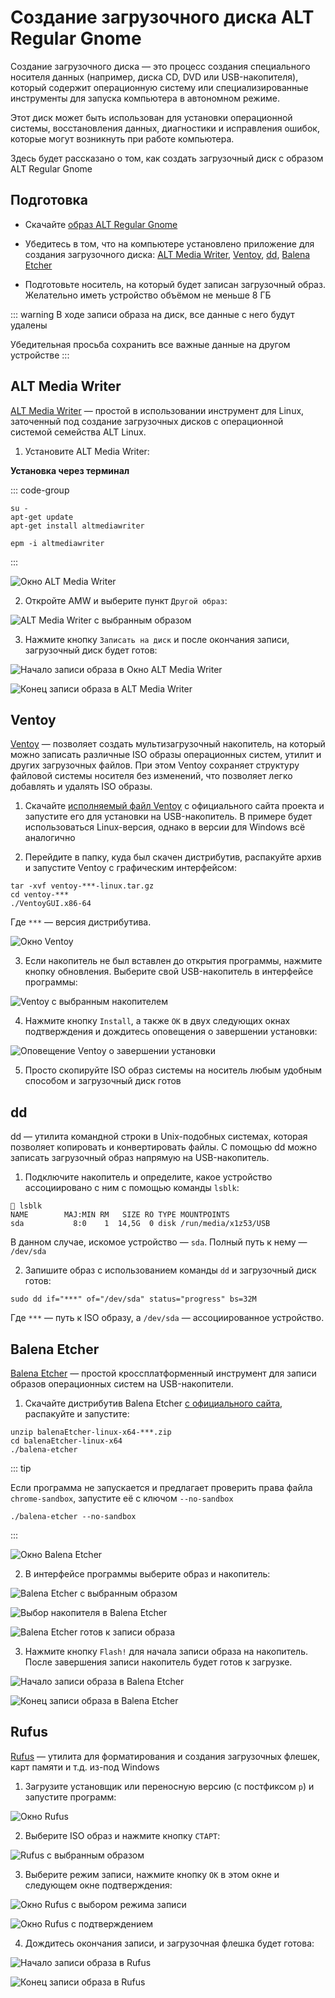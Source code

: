 # Создание загрузочного диска ALT Regular Gnome

Создание загрузочного диска — это процесс создания специального носителя данных (например, диска CD, DVD или USB-накопителя), который содержит операционную систему или специализированные инструменты для запуска компьютера в автономном режиме.

Этот диск может быть использован для установки операционной системы, восстановления данных, диагностики и исправления ошибок, которые могут возникнуть при работе компьютера.

Здесь будет рассказано о том, как создать загрузочный диск с образом ALT Regular Gnome

## Подготовка

- Скачайте [образ ALT Regular Gnome](/download)

- Убедитесь в том, что на компьютере установлено приложение для создания загрузочного диска: [ALT Media Writer](#alt-media-writer), [Ventoy](#ventoy), [dd](#dd), [Balena Etcher](#balena-etcher)

- Подготовьте носитель, на который будет записан загрузочный образ. Желательно иметь устройство объёмом не меньше 8 ГБ

::: warning
В ходе записи образа на диск, все данные с него будут удалены

Убедительная просьба сохранить все важные данные на другом устройстве
:::

## ALT Media Writer

[ALT Media Writer](https://github.com/altlinux/ALTMediaWriter) — простой в использовании инструмент для Linux, заточенный под создание загрузочных дисков с операционной системой семейства ALT Linux.

1. Установите ALT Media Writer:

**Установка через терминал**

::: code-group

```shell-vue[apt-get]
su -
apt-get update
apt-get install altmediawriter
```

```shell-vue[epm]
epm -i altmediawriter
```

:::

![Окно ALT Media Writer](/bootable-drive/bootable-drive-alt-media-writer-1.png)

2. Откройте AMW и выберите пункт `Другой образ`:

![ALT Media Writer с выбранным образом](/bootable-drive/bootable-drive-alt-media-writer-2.png)

3. Нажмите кнопку `Записать на диск` и после окончания записи, загрузочный диск будет готов:

![Начало записи образа в Окно ALT Media Writer](/bootable-drive/bootable-drive-alt-media-writer-2.png)

![Конец записи образа в ALT Media Writer](/bootable-drive/bootable-drive-alt-media-writer-2.png)

## Ventoy

[Ventoy](https://ventoy.net/) — позволяет создать мультизагрузочный накопитель, на который можно записать различные ISO образы операционных систем, утилит и других загрузочных файлов. При этом Ventoy сохраняет структуру файловой системы носителя без изменений, что позволяет легко добавлять и удалять ISO образы.

1. Скачайте [исполняемый файл Ventoy](https://www.ventoy.net/en/download.html) с официального сайта проекта и запустите его для установки на USB-накопитель. В примере будет использоваться Linux-версия, однако в версии для Windows всё аналогично

2. Перейдите в папку, куда был скачен дистрибутив, распакуйте архив и запустите Ventoy с графическим интерфейсом:

```shell
tar -xvf ventoy-***-linux.tar.gz
cd ventoy-***
./VentoyGUI.x86-64
```

Где `***` — версия дистрибутива.

![Окно Ventoy](/bootable-drive/bootable-drive-ventoy-1.png)

3. Если накопитель не был вставлен до открытия программы, нажмите кнопку обновления. Выберите свой USB-накопитель в интерфейсе программы:

![Ventoy с выбранным накопителем](/bootable-drive/bootable-drive-ventoy-2.png)

4. Нажмите кнопку `Install`, а также `OK` в двух следующих окнах подтверждения и дождитесь оповещения о завершении установки:

![Оповещение Ventoy о завершении установки](/bootable-drive/bootable-drive-ventoy-3.png)

5. Просто скопируйте ISO образ системы на носитель любым удобным способом и загрузочный диск готов

## dd

dd — утилита командной строки в Unix-подобных системах, которая позволяет копировать и конвертировать файлы. С помощью dd можно записать загрузочный образ напрямую на USB-накопитель.

1. Подключите накопитель и определите, какое устройство ассоциировано с ним с помощью команды `lsblk`:

```shell
 lsblk
NAME        MAJ:MIN RM   SIZE RO TYPE MOUNTPOINTS
sda           8:0    1  14,5G  0 disk /run/media/x1z53/USB
```

В данном случае, искомое устройство — `sda`. Полный путь к нему — `/dev/sda`

2. Запишите образ с использованием команды `dd` и загрузочный диск готов:

```
sudo dd if="***" of="/dev/sda" status="progress" bs=32M
```

Где `***` — путь к ISO образу, а `/dev/sda` — ассоциированное устройство.

## Balena Etcher

[Balena Etcher](https://etcher.balena.io/) — простой кроссплатформенный инструмент для записи образов операционных систем на USB-накопители.

1. Скачайте дистрибутив Balena Etcher [с официального сайта](https://etcher.balena.io/#download-etcher), распакуйте и запустите:

```shell
unzip balenaEtcher-linux-x64-***.zip
cd balenaEtcher-linux-x64
./balena-etcher
```

::: tip

Если программа не запускается и предлагает проверить права файла `chrome-sandbox`, запустите её с ключом `--no-sandbox`

```shell
./balena-etcher --no-sandbox
```

:::

![Окно Balena Etcher](/bootable-drive/bootable-drive-balena-etcher-1.png)

2. В интерфейсе программы выберите образ и накопитель:

![Balena Etcher с выбранным образом](/bootable-drive/bootable-drive-balena-etcher-2.png)

![Выбор накопителя в Balena Etcher](/bootable-drive/bootable-drive-balena-etcher-3.png)

![Balena Etcher готов к записи образа](/bootable-drive/bootable-drive-balena-etcher-4.png)

3. Нажмите кнопку `Flash!` для начала записи образа на накопитель. После завершения записи накопитель будет готов к загрузке.

![Начало записи образа в Balena Etcher](/bootable-drive/bootable-drive-balena-etcher-5.png)

![Конец записи образа в Balena Etcher](/bootable-drive/bootable-drive-balena-etcher-6.png)

## Rufus

[Rufus](https://rufus.ie) — утилита для форматирования и создания загрузочных флешек, карт памяти и т.д. из-под Windows

1. Загрузите установщик или переносную версию (с постфиксом `p`) и запустите программ:

![Окно Rufus](/bootable-drive/bootable-drive-rufus-1.png)

2. Выберите ISO образ и нажмите кнопку `СТАРТ`:

![Rufus с выбранным образом](/bootable-drive/bootable-drive-rufus-2.png)

3. Выберите режим записи, нажмите кнопку `ОК` в этом окне и следующем окне подтверждения:

![Окно Rufus с выбором режима записи](/bootable-drive/bootable-drive-rufus-3.png)

![Окно Rufus с подтверждением](/bootable-drive/bootable-drive-rufus-4.png)

4. Дождитесь окончания записи, и загрузочная флешка будет готова:

![Начало записи образа в Rufus](/bootable-drive/bootable-drive-rufus-5.png)

![Конец записи образа в Rufus](/bootable-drive/bootable-drive-rufus-6.png)
